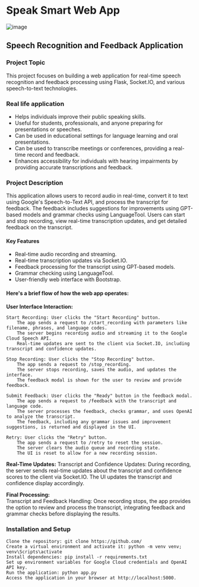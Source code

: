 # Speak Smart Web App

![image](https://github.com/user-attachments/assets/efe7a141-6ff2-4d89-a9e0-2593be0abe93)

## Speech Recognition and Feedback Application

### Project Topic
This project focuses on building a web application for real-time speech recognition and feedback processing using Flask, Socket.IO, and various speech-to-text technologies.

### Real life application
-	Helps individuals improve their public speaking skills.
-	Useful for students, professionals, and anyone preparing for presentations or speeches.
-	Can be used in educational settings for language learning and oral presentations.
-	Can be used to transcribe meetings or conferences, providing a real-time record and feedback.
-	Enhances accessibility for individuals with hearing impairments by providing accurate transcriptions and feedback.

### Project Description
This application allows users to record audio in real-time, convert it to text using Google's Speech-to-Text API, and process the transcript for feedback. The feedback includes suggestions for improvements using GPT-based models and grammar checks using LanguageTool. Users can start and stop recording, view real-time transcription updates, and get detailed feedback on the transcript.

#### Key Features
- Real-time audio recording and streaming.
- Real-time transcription updates via Socket.IO.
- Feedback processing for the transcript using GPT-based models.
- Grammar checking using LanguageTool.
- User-friendly web interface with Bootstrap.

#### Here's a brief flow of how the web app operates:

**User Interface Interaction:**

    Start Recording: User clicks the "Start Recording" button.
        The app sends a request to /start_recording with parameters like filename, phrases, and language codes.
        The server begins recording audio and streaming it to the Google Cloud Speech API.
        Real-time updates are sent to the client via Socket.IO, including transcript and confidence updates.
  
    Stop Recording: User clicks the "Stop Recording" button.
        The app sends a request to /stop_recording.
        The server stops recording, saves the audio, and updates the interface.
        The feedback modal is shown for the user to review and provide feedback.
  
    Submit Feedback: User clicks the "Ready" button in the feedback modal.
        The app sends a request to /feedback with the transcript and language code.
        The server processes the feedback, checks grammar, and uses OpenAI to analyze the transcript.
        The feedback, including any grammar issues and improvement suggestions, is returned and displayed in the UI.
  
    Retry: User clicks the "Retry" button.
        The app sends a request to /retry to reset the session.
        The server clears the audio queue and recording state.
        The UI is reset to allow for a new recording session.

**Real-Time Updates:**
  Transcript and Confidence Updates: During recording, the server sends real-time updates about the transcript and confidence scores to the client via Socket.IO.
  The UI updates the transcript and confidence display accordingly.

**Final Processing:**  
Transcript and Feedback Handling: Once recording stops, the app provides the option to review and process the transcript, integrating feedback and grammar checks before displaying the results.

### Installation and Setup
    Clone the repository: git clone https://github.com/
    Create a virtual environment and activate it: python -m venv venv; venv\Scripts\activate
    Install dependencies: pip install -r requirements.txt
    Set up environment variables for Google Cloud credentials and OpenAI API key.
    Run the application: python app.py
    Access the application in your browser at http://localhost:5000.


